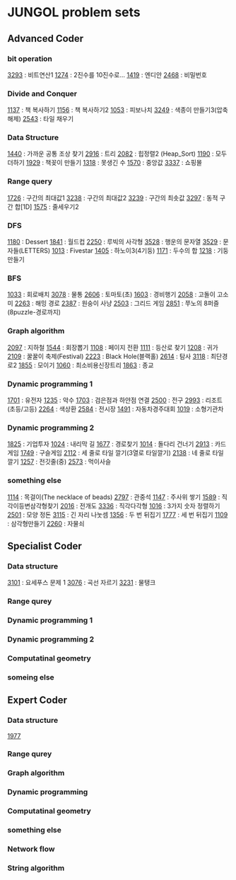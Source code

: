 JUNGOL problem sets
===

## Advanced Coder

### bit operation
[3293]() : 비트연산1
[1274]() : 2진수를 10진수로...
[1419]() : 엔디안
[2468]() : 비밀번호

### Divide and Conquer
[1137]() : 책 복사하기
[1156]() : 책 복사하기2
[1053]() : 피보나치
[3249]() : 색종이 만들기3(압축해제)
[2543]() : 타일 채우기

### Data Structure
[1440]() : 가까운 공통 조상 찾기
[2916]() : 트리
[2082]() : 힙정렬2 (Heap_Sort)
[1190]() : 모두더하기
[1929]() : 책꽂이 만들기
[1318]() : 못생긴 수
[1570]() : 중앙값
[3337]() : 쇼핑몰

### Range query
[1726]() : 구간의 최대값1
[3238]() : 구간의 최대값2
[3239]() : 구간의 최솟값
[3297]() : 동적 구간 합[1D]
[1575]() : 줄세우기2

### DFS
[1180]() : Dessert
[1841]() : 월드컵
[2250]() : 루빅의 사각형
[3528]() : 행운의 문자열
[3529]() : 문자들(LETTERS)
[1013]() : Fivestar
[1405]() : 하노이3(4기둥)
[1171]() : 두수의 합
[1218]() : 기둥만들기

### BFS
[1033]() : 회로배치
[3078]() : 물통
[2606]() : 토마토(초)
[1603]() : 경비행기
[2058]() : 고돌이 고소미
[2263]() : 해밍 경로
[2387]() : 원숭이 사냥
[2503]() : 그리드 게임
[2851]() : 쭈노의 8퍼즐(8puzzle-경로까지)

### Graph algorithm
[2097]() : 지하철
[1544]() : 회장뽑기
[1108]() : 페이지 전환
[1111]() : 등산로 찾기
[1208]() : 귀가
[2109]() : 꿀꿀이 축제(Festival)
[2223]() : Black Hole(블랙홀)
[2614]() : 탐사
[3118]() : 최단경로2
[1855]() : 모이기
[1060]() : 최소비용신장트리
[1863]() : 종교

### Dynamic programming 1
[1701]() : 유전자
[1235]() : 악수
[1703]() : 검은점과 하얀점 연결
[2500]() : 전구
[2993]() : 리조트(초등/고등)
[2264]() : 색상환
[2584]() : 전시장
[1491]() : 자동차경주대회
[1019]() : 소형기관차

### Dynamic programming 2
[1825]() : 기업투자
[1024]() : 내리막 길
[1677]() : 경로찾기
[1014]() : 돌다리 건너기
[2913]() : 카드게임
[1749]() : 구슬게임
[2112]() : 세 줄로 타일 깔기(3열로 타일깔기)
[2138]() : 네 줄로 타일 깔기
[1257]() : 전깃줄(중)
[2573]() : 먹이사슬

### something else
[1114]() : 목걸이(The necklace of beads)
[2797]() : 관중석
[1147]() : 주사위 쌓기
[1589]() : 직각이등변삼각형찾기
[2016]() : 전개도
[3336]() : 직각다각형
[1016]() : 3가지 숫자 정렬하기
[2501]() : 모양 정돈
[3115]() : 긴 자리 나눗셈
[1356]() : 두 번 뒤집기
[1777]() : 세 번 뒤집기
[1109]() : 삼각형만들기
[2260]() : 자물쇠

## Specialist Coder

### Data structure

[3101]() : 요세푸스 문제 1
[3076]() : 곡선 자르기
[3231]() : 물탱크

### Range qurey

### Dynamic programming 1

### Dynamic programming 2

### Computatinal geometry

### someing else

## Expert Coder

### Data structure

[1977](1977/ans.md)


### Range qurey

### Graph algorithm

### Dynamic programming

### Computatinal geometry

### something else

### Network flow

### String algorithm
